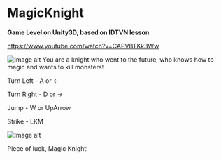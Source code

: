 # MagicKnight
**Game Level on Unity3D, based on IDTVN lesson**  

https://www.youtube.com/watch?v=CAPVBTKk3Ww


![Image alt](https://github.com/Gosha94/MagicKnight/raw/ActualChanges/Screenshots/Menu.png)
You are a knight who went to the future, who knows how to magic and wants to kill monsters!  

Turn Left - A or <-  

Turn Right - D or ->  

Jump - W or UpArrow  

Strike - LKM  

![Image alt](https://github.com/Gosha94/MagicKnight/raw/ActualChanges/Screenshots/Game.png)

Piece of luck, Magic Knight!
